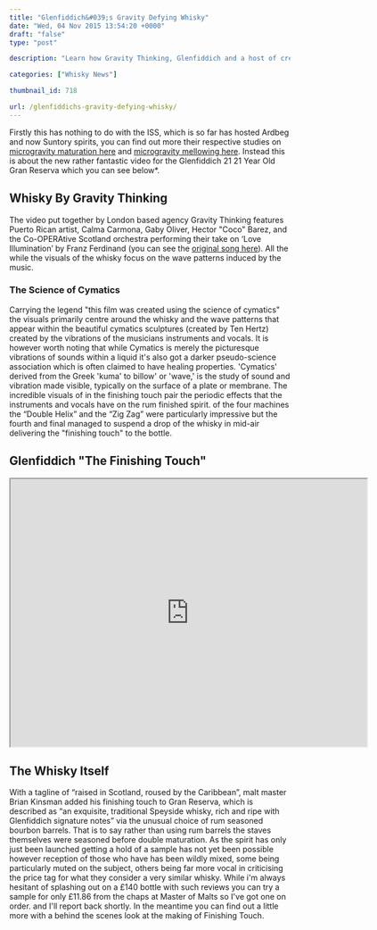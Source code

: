 ```yaml
---
title: "Glenfiddich&#039;s Gravity Defying Whisky"
date: "Wed, 04 Nov 2015 13:54:20 +0000"
draft: "false"
type: "post"

description: "Learn how Gravity Thinking, Glenfiddich and a host of creative mavericks created a stunning showcase “Raised in Scotland, Roused by the Caribbean” for their 21 Year Old whisky"

categories: ["Whisky News"]

thumbnail_id: 718

url: /glenfiddichs-gravity-defying-whisky/
---
```


Firstly this has nothing to do with the ISS, which is so far has hosted Ardbeg and now Suntory spirits, you can find out more their respective studies on <a href="http://uiscebeatha.co.uk/ardbeg-iss-whisky-is-out-of-this-world/">microgravity maturation here</a> and <a href="http://uiscebeatha.co.uk/japanese-whisky-set-for-takeoff/">microgravity mellowing here</a>. Instead this is about the new rather fantastic video for the Glenfiddich 21 21 Year Old Gran Reserva which you can see below*.
<h2>Whisky By Gravity Thinking</h2>
The video put together by London based agency Gravity Thinking features Puerto Rican artist, Calma Carmona, Gaby Oliver, Hector "Coco" Barez, and the Co-OPERAtive Scotland orchestra performing their take on ‘Love Illumination’ by Franz Ferdinand (you can see the <a href="https://www.youtube.com/watch?v=Ooq23i-QGBM">original song here</a>). All the while the visuals of the whisky focus on the wave patterns induced by the music.
<h3>The Science of Cymatics</h3>
Carrying the legend "this film was created using the science of cymatics" the visuals primarily centre around the whisky and the wave patterns that appear within the beautiful cymatics sculptures (created by Ten Hertz) created by the vibrations of the musicians instruments and vocals. It is however worth noting that while Cymatics is merely the picturesque vibrations of sounds within a liquid it's also got a darker pseudo-science association which is often claimed to have healing properties.
'Cymatics' derived from the Greek 'kuma' to billow' or 'wave,' is the study of sound and vibration made visible, typically on the surface of a plate or membrane. The incredible visuals of in the finishing touch pair the periodic effects that the instruments and vocals have on the rum finished spirit. of the four machines the “Double Helix” and the “Zig Zag” were particularly impressive but the fourth and final managed to suspend a drop of the whisky in mid-air delivering the "finishing touch" to the bottle.
<h2 itemprop="name">Glenfiddich "The Finishing Touch"</h2>
<div class="video-container" itemprop="video" itemscope="" itemtype="http://schema.org/VideoObject">
<iframe width="640" height="480" src="https://www.youtube.com/embed/9J_ziyz69Aw" allowfullscreen="allowfullscreen"></iframe>
</div>
<h2>The Whisky Itself</h2>
With a tagline of “raised in Scotland, roused by the Caribbean”, malt master Brian Kinsman added his finishing touch to Gran Reserva, which is described as “an exquisite, traditional Speyside whisky, rich and ripe with Glenfiddich signature notes” via the unusual choice of rum seasoned bourbon barrels. That is to say rather than using rum barrels the staves themselves were seasoned before double maturation.
As the spirit has only just been launched getting a hold of a sample has not yet been possible however reception of those who have has been wildly mixed, some being particularly muted on the subject, others being far more vocal in criticising the price tag for what they consider a very similar whisky. While i'm always hesitant of splashing out on a £140 bottle with such reviews you can try a sample for only £11.86 from the chaps at Master of Malts so I've got one on order. and I'll report back shortly.
In the meantime you can find out a little more with a behind the scenes look at the making of Finishing Touch.
